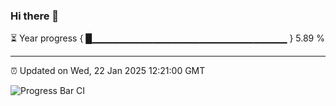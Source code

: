 ### Hi there 👋

⏳ Year progress { █▁▁▁▁▁▁▁▁▁▁▁▁▁▁▁▁▁▁▁▁▁▁▁▁▁▁▁▁▁ } 5.89 %

---

⏰ Updated on Wed, 22 Jan 2025 12:21:00 GMT

![Progress Bar CI](https://github.com/code-lakshay/GitHub-Actions-Demo/workflows/Progress%20Bar%20CI/badge.svg)

